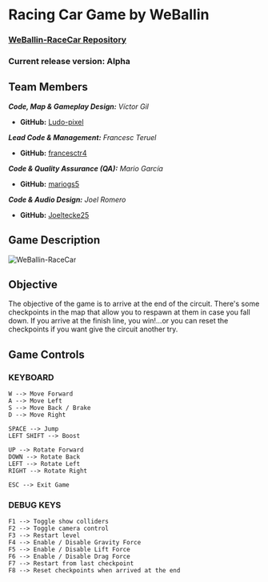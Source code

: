 # Racing Car Game by WeBallin

### [WeBallin-RaceCar Repository](https://github.com/francesctr4/WeBallin-RaceCar)

### Current release version: Alpha

## Team Members

_**Code, Map & Gameplay Design:** Víctor Gil_
* **GitHub:** [Ludo-pixel](https://github.com/Ludo-pixel)

_**Lead Code & Management:** Francesc Teruel_
* **GitHub:** [francesctr4](https://github.com/francesctr4)

_**Code & Quality Assurance (QA):** Mario García_
* **GitHub:** [mariogs5](https://github.com/mariogs5)

_**Code & Audio Design:** Joel Romero_
* **GitHub:** [Joeltecke25](https://github.com/Joeltecke25)

## Game Description

![WeBallin-RaceCar](https://user-images.githubusercontent.com/99948892/215283765-8a6634dd-8c45-4337-9f33-92fe3bc200b9.png)

## Objective

The objective of the game is to arrive at the end of the circuit. There's some checkpoints in the map that allow you to respawn at them in case you fall down. If you arrive at the finish line, you win!...or you can reset the checkpoints if you want give the circuit another try.

## Game Controls

### KEYBOARD ###
	
	W --> Move Forward
	A --> Move Left
	S --> Move Back / Brake
	D --> Move Right
	
	SPACE --> Jump
	LEFT SHIFT --> Boost
	
	UP --> Rotate Forward
	DOWN --> Rotate Back
	LEFT --> Rotate Left
	RIGHT --> Rotate Right

	ESC --> Exit Game
	
### DEBUG KEYS ###

	F1 --> Toggle show colliders
	F2 --> Toggle camera control
	F3 --> Restart level
	F4 --> Enable / Disable Gravity Force
	F5 --> Enable / Disable Lift Force
	F6 --> Enable / Disable Drag Force
	F7 --> Restart from last checkpoint
	F8 --> Reset checkpoints when arrived at the end
